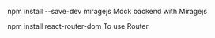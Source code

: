npm install --save-dev miragejs
Mock backend with Miragejs

npm install react-router-dom
To use Router 
